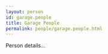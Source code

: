 ```yaml
---
layout: person
id: garage.people
title: Garage People
permalink: people/garage.people.html
---
```


Person details...